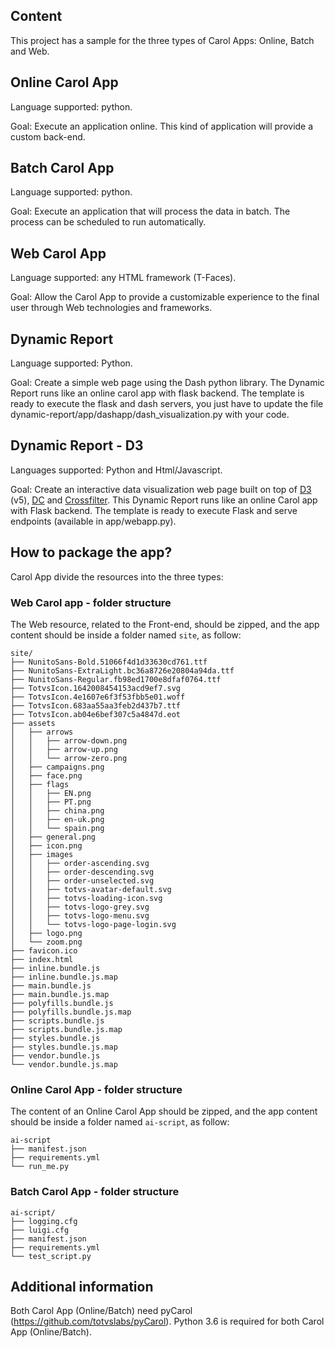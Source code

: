 Content
---

This project has a sample for the three types of Carol Apps: Online, Batch and Web.


Online Carol App
---

Language supported: python.

Goal: Execute an application online. This kind of application will provide a custom back-end.


Batch Carol App
---

Language supported: python.

Goal: Execute an application that will process the data in batch. The process can be scheduled to run automatically.

Web Carol App
---

Language supported: any HTML framework (T-Faces).

Goal: Allow the Carol App to provide a customizable experience to the final user through Web technologies and frameworks.

Dynamic Report
---

Language supported: Python.

Goal: Create a simple web page using the Dash python library. The Dynamic Report runs like an online carol app with flask backend. The template is ready to execute the flask and dash servers, you just have to update the file dynamic-report/app/dashapp/dash_visualization.py with your code.

Dynamic Report - D3
---

Languages supported: Python and Html/Javascript.

Goal: Create an interactive data visualization web page built on top of  [D3](https://d3js.org/)  (v5), [DC](https://dc-js.github.io/dc.js/) and [Crossfilter](https://square.github.io/crossfilter/). This Dynamic Report runs like an online Carol app with Flask backend. The template is ready to execute Flask and serve endpoints (available in app/webapp.py).

How to package the app?
---

Carol App divide the resources into the three types:

### Web Carol app - folder structure

The Web resource, related to the Front-end, should be zipped, and the app content should be inside a folder named `site`, as follow:

```
site/
├── NunitoSans-Bold.51066f4d1d33630cd761.ttf
├── NunitoSans-ExtraLight.bc36a8726e20804a94da.ttf
├── NunitoSans-Regular.fb98ed1700e8dfaf0764.ttf
├── TotvsIcon.1642008454153acd9ef7.svg
├── TotvsIcon.4e1607e6f3f53fbb5e01.woff
├── TotvsIcon.683aa55aa3feb2d437b7.ttf
├── TotvsIcon.ab04e6bef307c5a4847d.eot
├── assets
│   ├── arrows
│   │   ├── arrow-down.png
│   │   ├── arrow-up.png
│   │   └── arrow-zero.png
│   ├── campaigns.png
│   ├── face.png
│   ├── flags
│   │   ├── EN.png
│   │   ├── PT.png
│   │   ├── china.png
│   │   ├── en-uk.png
│   │   └── spain.png
│   ├── general.png
│   ├── icon.png
│   ├── images
│   │   ├── order-ascending.svg
│   │   ├── order-descending.svg
│   │   ├── order-unselected.svg
│   │   ├── totvs-avatar-default.svg
│   │   ├── totvs-loading-icon.svg
│   │   ├── totvs-logo-grey.svg
│   │   ├── totvs-logo-menu.svg
│   │   └── totvs-logo-page-login.svg
│   ├── logo.png
│   └── zoom.png
├── favicon.ico
├── index.html
├── inline.bundle.js
├── inline.bundle.js.map
├── main.bundle.js
├── main.bundle.js.map
├── polyfills.bundle.js
├── polyfills.bundle.js.map
├── scripts.bundle.js
├── scripts.bundle.js.map
├── styles.bundle.js
├── styles.bundle.js.map
├── vendor.bundle.js
└── vendor.bundle.js.map
```


### Online Carol App - folder structure

The content of an Online Carol App should be zipped, and the app content should be inside a folder named `ai-script`, as follow:

```
ai-script
├── manifest.json
├── requirements.yml
└── run_me.py
```

### Batch Carol App - folder structure

```
ai-script/
├── logging.cfg
├── luigi.cfg
├── manifest.json
├── requirements.yml
└── test_script.py
```


Additional information
---

Both Carol App (Online/Batch) need pyCarol (https://github.com/totvslabs/pyCarol).
Python 3.6 is required for both Carol App (Online/Batch).
